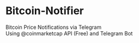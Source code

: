 # Bitcoin-Notifier
Bitcoin Price Notifications via Telegram <br/>
Using @coinmarketcap API (Free) and Telegram Bot
